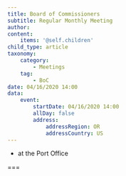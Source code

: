 ```yaml
---
title: Board of Commissioners
subtitle: Regular Monthly Meeting
author: 
content:
    items: '@self.children'
child_type: article
taxonomy:
    category: 
        - Meetings
    tag: 
        - BoC
date: 04/16/2020 14:00
data:
    event:
        startDate: 04/16/2020 14:00
        allDay: false
        address:
            addressRegion: OR
            addressCountry: US
---
```


- at the Port Office

===
